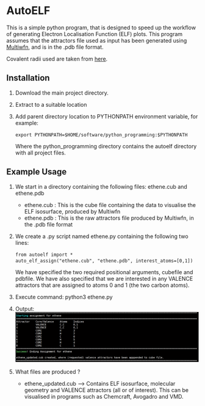 # AutoELF

This is a simple python program, that is designed to speed up the workflow of generating Electron Localisation Function (ELF) plots. This program assumes that the attractors file used as input has been generated using [Multiwfn](http://sobereva.com/multiwfn/), and is in the .pdb file format. 

Covalent radii used are taken from [here](https://periodictable.com/Properties/A/CovalentRadius.html).

## Installation

1. Download the main project directory.

2. Extract to a suitable location

3. Add parent directory location to PYTHONPATH environment variable, for example:
    ```
    export PYTHONPATH=$HOME/software/python_programming:$PYTHONPATH
    ```
    Where the python_programming directory contains the autoelf directory with all project files.

## Example Usage

1. We start in a directory containing the following files: ethene.cub and ethene.pdb
    - ethene.cub : This is the cube file containing the data to visualise the ELF isosurface, produced by Multiwfn
    - ethene.pdb : This is the raw attractors file produced by Multiwfn, in the .pdb file format

2. We create a .py script named ethene.py containing the following two lines:
    ```
    from autoelf import *
    auto_elf_assign("ethene.cub", "ethene.pdb", interest_atoms=[0,1])
    ``` 
    We have specified the two required positional arguments, cubefile and pdbfile. We have also specified that we are interested in any VALENCE attractors that are assigned to atoms 0 and 1 (the two carbon atoms).

3. Execute command: python3 ethene.py

4. Output:
    ![ethene_example](ethene_example.PNG) 

5. What files are produced ?
    - ethene_updated.cub --> Contains ELF isosurface, molecular geometry and VALENCE attractors (all or of interest). This can be visualised in programs such as Chemcraft, Avogadro and VMD.
